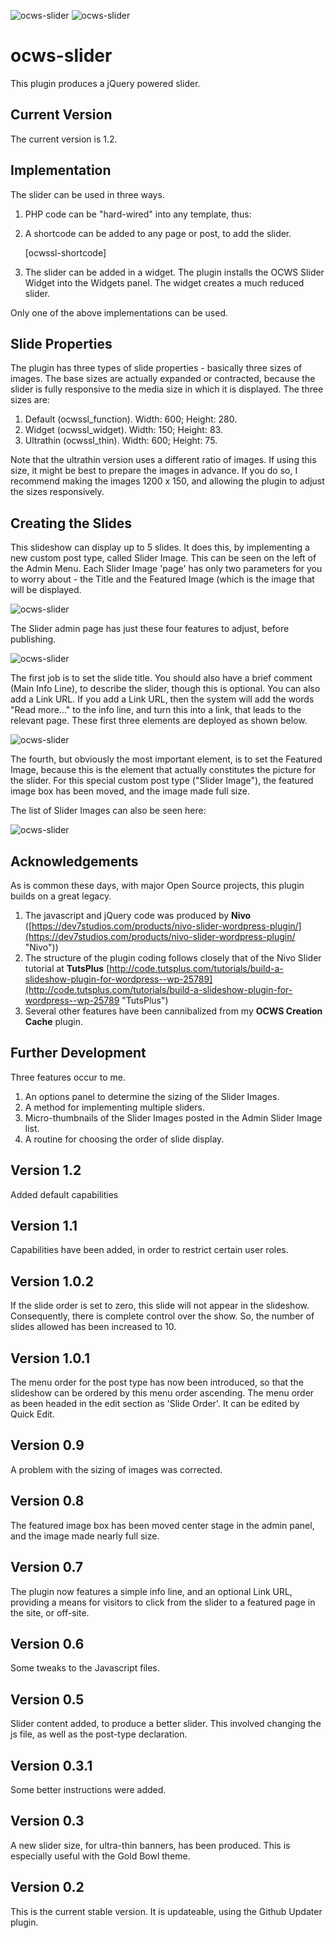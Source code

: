 ![ocws-slider](./images/castlelogo80x80.png) ![ocws-slider](./images/palmtree80x80.png)

# ocws-slider
This plugin produces a jQuery powered slider.

## Current Version
The current version is 1.2.

## Implementation
The slider can be used in three ways.

1. PHP code can be "hard-wired" into any template, thus:

	<?php echo ocwssl_function(); ?>

2. A shortcode can be added to any page or post, to add the slider.

	[ocwssl-shortcode]

3. The slider can be added in a widget. The plugin installs the OCWS Slider Widget into the Widgets panel. The widget creates a much reduced slider.

Only one of the above implementations can be used.

## Slide Properties
The plugin has three types of slide properties - basically three sizes of images. The base sizes are actually expanded or contracted, because the slider is fully responsive to the media size in which it is displayed. The three sizes are:

1. Default (ocwssl_function). Width: 600; Height: 280.
2. Widget (ocwssl_widget). Width: 150; Height: 83.
3. Ultrathin (ocwssl_thin). Width: 600; Height: 75.

Note that the ultrathin version uses a different ratio of images. If using this size, it might be best to prepare the images in advance. If you do so, I recommend making the images 1200 x 150, and allowing the plugin to adjust the sizes responsively.

## Creating the Slides
This slideshow can display up to 5 slides. It does this, by implementing a new custom post type, called Slider Image. This can be seen on the left of the Admin Menu. Each Slider Image 'page' has only two parameters for you to worry about - the Title and the Featured Image (which is the image that will be displayed.

![ocws-slider](./images/scrnsht1.png)

The Slider admin page has just these four features to adjust, before publishing.

![ocws-slider](./images/slider_plugin_ss4.png)

The first job is to set the slide title. You should also have a brief comment (Main Info Line), to describe the slider, though this is optional. You can also add a Link URL. If you add a Link URL, then the system will add the words "Read more..." to the info line, and turn this into a link, that leads to the relevant page. These first three elements are deployed as shown below.

![ocws-slider](./images/slider_plugin_ss2.png)

The fourth, but obviously the most important element, is to set the Featured Image, because this is the element that actually constitutes the picture for the slider. For this special custom post type ("Slider Image"), the featured image box has been moved, and the image made full size.

The list of Slider Images can also be seen here:

![ocws-slider](./images/scrnsht3.png)

## Acknowledgements
As is common these days, with major Open Source projects, this plugin builds on a great legacy.

1. The javascript and jQuery code was produced by **Nivo** ([https://dev7studios.com/products/nivo-slider-wordpress-plugin/](https://dev7studios.com/products/nivo-slider-wordpress-plugin/ "Nivo"))
2. The structure of the plugin coding follows closely that of the Nivo Slider tutorial at **TutsPlus** [http://code.tutsplus.com/tutorials/build-a-slideshow-plugin-for-wordpress--wp-25789](http://code.tutsplus.com/tutorials/build-a-slideshow-plugin-for-wordpress--wp-25789 "TutsPlus")
3. Several other features have been cannibalized from my **OCWS Creation Cache** plugin.

## Further Development
Three features occur to me.

1. An options panel to determine the sizing of the Slider Images.
2. A method for implementing multiple sliders.
3. Micro-thumbnails of the Slider Images posted in the Admin Slider Image list.
4. A routine for choosing the order of slide display.

## Version 1.2
Added default capabilities

## Version 1.1
Capabilities have been added, in order to restrict certain user roles.

## Version 1.0.2
If the slide order is set to zero, this slide will not appear in the slideshow. Consequently, there is complete control over the show. So, the number of slides allowed has been increased to 10.

## Version 1.0.1
The menu order for the post type has now been introduced, so that the slideshow can be ordered by this menu order ascending. The menu order as been headed in the edit section as 'Slide Order'. It can be edited by Quick Edit.

## Version 0.9
A problem with the sizing of images was corrected.

## Version 0.8
The featured image box has been moved center stage in the admin panel, and the image made nearly full size. 

## Version 0.7
The plugin now features a simple info line, and an optional Link URL, providing a means for visitors to click from the slider to a featured page in the site, or off-site.

## Version 0.6
Some tweaks to the Javascript files.

## Version 0.5
Slider content added, to produce a better slider. This involved changing the js file, as well as the post-type declaration.

## Version 0.3.1
Some better instructions were added.

## Version 0.3
A new slider size, for ultra-thin banners, has been produced. This is especially useful with the Gold Bowl theme.

## Version 0.2
This is the current stable version. It is updateable, using the Github Updater plugin.
